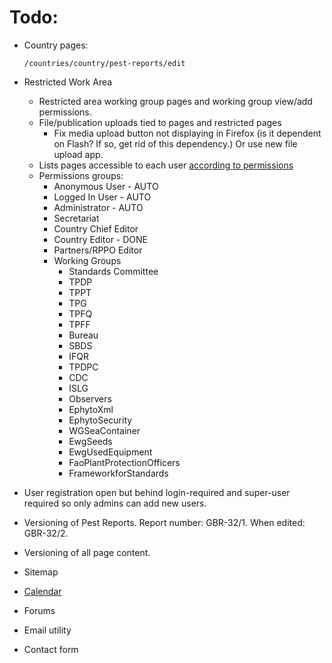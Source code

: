 # Todo:

- Country pages:
    ```
    /countries/country/pest-reports/edit
    ```

- Restricted Work Area
   - Restricted area working group pages and working group view/add permissions.
    - File/publication uploads tied to pages and restricted pages
      - Fix media upload button not displaying in Firefox (is it dependent on Flash? If so, get rid of this dependency.) Or use new file upload app.
    - Lists pages accessible to each user [according to permissions](http://stackoverflow.com/a/16016717)
    - Permissions groups: 
        - Anonymous User - AUTO
        - Logged In User - AUTO
        - Administrator - AUTO
        - Secretariat
        - Country Chief Editor
        - Country Editor - DONE
        - Partners/RPPO Editor
        - Working Groups
            - Standards Committee 
            - TPDP 
            - TPPT 
            - TPG 
            - TPFQ 
            - TPFF 
            - Bureau 
            - SBDS 
            - IFQR 
            - TPDPC 
            - CDC 
            - ISLG 
            - Observers 
            - EphytoXml 
            - EphytoSecurity 
            - WGSeaContainer 
            - EwgSeeds 
            - EwgUsedEquipment 
            - FaoPlantProtectionOfficers 
            - FrameworkforStandards

- User registration open but behind login-required and super-user required so only admins can add new users.

- Versioning of Pest Reports. Report number: GBR-32/1. When edited: GBR-32/2.
- Versioning of all page content.

- Sitemap
- [Calendar](https://github.com/shurik/mezzanine.calendar)
- Forums
- Email utility
- Contact form
